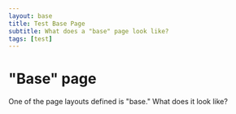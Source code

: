 ```yaml
---
layout: base
title: Test Base Page
subtitle: What does a "base" page look like?
tags: [test]
---
```


# "Base" page

One of the page layouts defined is "base." What does it look like?